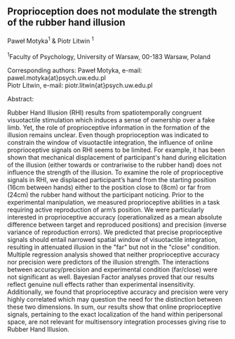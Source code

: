 ## Proprioception does not modulate the strength of the rubber hand illusion

Paweł Motyka<sup>1</sup> & Piotr Litwin <sup>1</sup>
<br/>
<br/>
<sup>1</sup>Faculty of Psychology, University of Warsaw, 00-183 Warsaw, Poland <br/>

Corresponding authors: Paweł Motyka, e-mail: pawel.motyka{at}psych.uw.edu.pl <br/> Piotr Litwin, e-mail: piotr.litwin{at}psych.uw.edu.pl
<br/>

Abstract:
<br/>

Rubber Hand Illusion (RHI) results from spatiotemporally congruent visuotactile stimulation which induces a sense of ownership over a fake limb. Yet, the role of proprioceptive information in the formation of the illusion remains unclear. Even though proprioception was indicated to constrain the window of visuotactile integration, the influence of online proprioceptive signals on RHI seems to be limited. For example, it has been shown that mechanical displacement of participant's hand during elicitation of the illusion (either towards or contrariwise to the rubber hand) does not influence the strength of the illusion.
To examine the role of proprioceptive signals in RHI, we displaced participant’s hand from the starting position (16cm between hands) either to the position close to (8cm) or far from (24cm) the rubber hand without the participant noticing. Prior to the experimental manipulation, we measured proprioceptive abilities in a task requiring active reproduction of arm’s position. We were particularly interested in proprioceptive accuracy (operationalized as a mean absolute difference between target and reproduced positions) and precision (inverse variance of reproduction errors). We predicted that precise proprioceptive signals should entail narrowed spatial window of visuotactile integration, resulting in attenuated illusion in the "far" but not in the "close" condition.
Multiple regression analysis showed that neither proprioceptive accuracy nor precision were predictors of the illusion strength. The interactions between accuracy/precision and experimental condition (far/close) were not significant as well. Bayesian Factor analyses proved that our results reflect genuine null effects rather than experimental insensitivity. Additionally, we found that proprioceptive accuracy and precision were very highly correlated which may question the need for the distinction between these two dimensions. In sum, our results show that online proprioceptive signals, pertaining to the exact localization of the hand within peripersonal space, are not relevant for multisensory integration processes giving rise to Rubber Hand Illusion.

